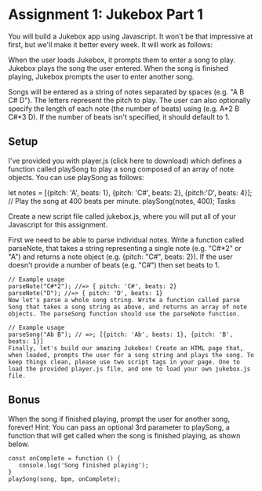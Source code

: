 # Assignment 1: Jukebox Part 1

You will build a Jukebox app using Javascript. It won't be that impressive at first, but we'll make it better every week. It will work as follows:

When the user loads Jukebox, it prompts them to enter a song to play. Jukebox plays the song the user entered. When the song is finished playing, Jukebox prompts the user to enter another song.

Songs will be entered as a string of notes separated by spaces (e.g. "A B C# D"). The letters represent the pitch to play. The user can also optionally specify the length of each note (the number of beats) using (e.g. A*2 B C#*3 D). If the number of beats isn't specified, it should default to 1.

## Setup

I've provided you with player.js (click here to download) which defines a function called playSong to play a song composed of an array of note objects. You can use playSong as follows:

let notes = [{pitch: 'A', beats: 1}, {pitch: 'C#', beats: 2}, {pitch:'D', beats: 4}];
// Play the song at 400 beats per minute.
playSong(notes, 400);
Tasks

Create a new script file called jukebox.js, where you will put all of your Javascript for this assignment.

First we need to be able to parse individual notes. Write a function called parseNote, that takes a string representing a single note (e.g. "C#*2" or "A") and returns a note object (e.g. {pitch: "C#", beats: 2}). If the user doesn't provide a number of beats (e.g. "C#") then set beats to 1.

```
// Example usage
parseNote("C#*2"); //=> { pitch: 'C#', beats: 2}
parseNote("D"); //=> { pitch: 'D', beats: 1}
Now let's parse a whole song string. Write a function called parse Song that takes a song string as above, and returns an array of note objects. The parseSong function should use the parseNote function.

// Example usage
parseSong("Ab B"); // =>; [{pitch: 'Ab', beats: 1}, {pitch: 'B', beats: 1}]
Finally, let's build our amazing Jukebox! Create an HTML page that, when loaded, prompts the user for a song string and plays the song. To keep things clean, please use two script tags in your page. One to load the provided player.js file, and one to load your own jukebox.js file.
```

## Bonus

When the song if finished playing, prompt the user for another song, forever! Hint: You can pass an optional 3rd parameter to playSong, a function that will get called when the song is finished playing, as shown below.

```
const onComplete = function () {
   console.log('Song finished playing');
}
playSong(song, bpm, onComplete);
```
